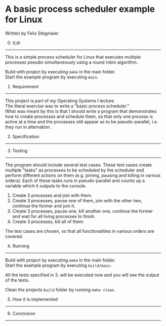 A basic process scheduler example for Linux
===========================================
Written by Felix Stegmaier


0. tl;dr
--------
This is a simple process scheduler for Linux
that executes multiple processes pseudo-simultaneously
using a round robin algorithm.

Build with project by executing `make` in the main folder.  
Start the example program by executing `main`.  


1. Requirement
--------------
This project is part of my Operating Systems I lecture.  
The literal exercise was to write a "basic process scheduler."  
What was meant by this is that I should write a program
that demonstrates how to create processes and schedule them,
so that only one process is active at a time and the processes
still appear as to be pseudo-parallel, i.e. they run in alternation.


2. Specification
----------------


3. Testing
----------
The program should include several test cases.
These test cases create multiple "tasks" as processes to be
scheduled by the scheduler and perform different actions on them
(e.g. joining, pausing and killing in various orders).
Each of these tasks runs in pseudo-parallel and counts up a variable
which it outputs to the console.

1. Create 3 processes and join with them.
2. Create 3 processes, pause one of them, join with the other two, continue the former and join it.
3. Create 3 processes, pause one, kill another one, continue the former and wait for all living processes to finish.
4. Create 3 processes, kill all of them.

The test cases are chosen, so that all functionalities in various orders are covered.


4. Running
----------
Build with project by executing `make` in the main folder.  
Start the example program by executing `build/main`.  

All the tests specified in 3. will be executed now
and you will see the output of the tests.

Clean the projects `build` folder by running `make clean`.


5. How it is implemented
------------------------


6. Conclusion
-------------

